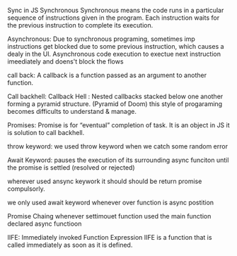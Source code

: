Sync in JS
Synchronous
Synchronous means the code runs in a particular sequence of instructions given in the program.
Each instruction waits for the previous instruction to complete its execution.

Asynchronous:
Due to synchronous programing, sometimes imp instructions get blocked due to some previous instruction, which
causes a dealy in the Ul. Asynchronous code execution to exectue next instruction imeediately and doens't block 
the flows 

call back:
A callback is a function passed as an argument to another function.

Call backhell:
Callback Hell : Nested callbacks stacked below one another forming a pyramid structure.
(Pyramid of Doom) this style of progaraming becomes difficults to understand & manage.

Promises:
Promise is for “eventual” completion of task. It is an object in JS
it is solution to call backhell.


throw keyword:
we used throw keyword when we catch some random error


Await Keyword:
pauses the execution of its surrounding async funciton until the promise is settled 
(resolved or rejected)

wherever used ansync keywork it should should be return promise compulsorly. 

we only used await keyword whenever over function is async postition 


Promise Chaing
whenever settimouet function used the main function declared async functioon




IIFE: Immediately invoked Function Expression
IIFE is a function that is called immediately as soon as it is defined.
